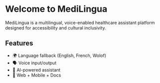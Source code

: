 # Welcome to MediLingua

MediLingua is a multilingual, voice-enabled healthcare assistant platform designed for accessibility and cultural inclusivity.

## Features

- 🌍 Language fallback (English, French, Wolof)
- 🗣️ Voice input/output
- 🧠 AI-powered assistant
- 📱 Web + Mobile + Docs
